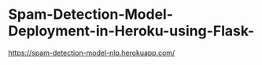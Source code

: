 # Spam-Detection-Model-Deployment-in-Heroku-using-Flask-

https://spam-detection-model-nlp.herokuapp.com/ 
